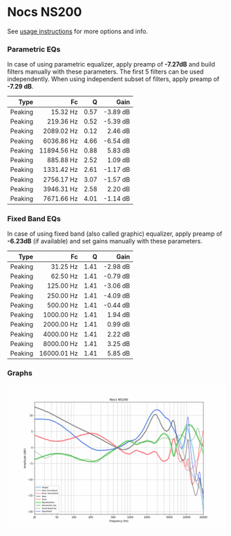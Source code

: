 # Nocs NS200
See [usage instructions](https://github.com/jaakkopasanen/AutoEq#usage) for more options and info.

### Parametric EQs
In case of using parametric equalizer, apply preamp of **-7.27dB** and build filters manually
with these parameters. The first 5 filters can be used independently.
When using independent subset of filters, apply preamp of **-7.29 dB**.

| Type    | Fc          |    Q | Gain     |
|--------:|------------:|-----:|---------:|
| Peaking | 15.32 Hz    | 0.57 | -3.89 dB |
| Peaking | 219.36 Hz   | 0.52 | -5.39 dB |
| Peaking | 2089.02 Hz  | 0.12 | 2.46 dB  |
| Peaking | 6036.86 Hz  | 4.66 | -6.54 dB |
| Peaking | 11894.56 Hz | 0.88 | 5.83 dB  |
| Peaking | 885.88 Hz   | 2.52 | 1.09 dB  |
| Peaking | 1331.42 Hz  | 2.61 | -1.17 dB |
| Peaking | 2756.17 Hz  | 3.07 | -1.57 dB |
| Peaking | 3946.31 Hz  | 2.58 | 2.20 dB  |
| Peaking | 7671.66 Hz  | 4.01 | -1.14 dB |

### Fixed Band EQs
In case of using fixed band (also called graphic) equalizer, apply preamp of **-6.23dB**
(if available) and set gains manually with these parameters.

| Type    | Fc          |    Q | Gain     |
|--------:|------------:|-----:|---------:|
| Peaking | 31.25 Hz    | 1.41 | -2.98 dB |
| Peaking | 62.50 Hz    | 1.41 | -0.79 dB |
| Peaking | 125.00 Hz   | 1.41 | -3.06 dB |
| Peaking | 250.00 Hz   | 1.41 | -4.09 dB |
| Peaking | 500.00 Hz   | 1.41 | -0.44 dB |
| Peaking | 1000.00 Hz  | 1.41 | 1.94 dB  |
| Peaking | 2000.00 Hz  | 1.41 | 0.99 dB  |
| Peaking | 4000.00 Hz  | 1.41 | 2.22 dB  |
| Peaking | 8000.00 Hz  | 1.41 | 3.25 dB  |
| Peaking | 16000.01 Hz | 1.41 | 5.85 dB  |

### Graphs
![](./Nocs%20NS200.png)